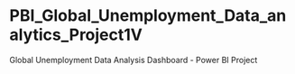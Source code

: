 # PBI_Global_Unemployment_Data_analytics_Project1V
Global Unemployment Data Analysis Dashboard - Power BI Project
